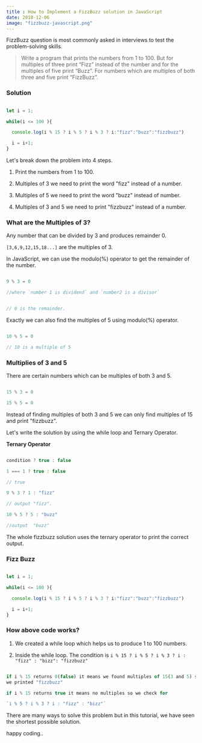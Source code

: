 ```yaml
---
title : How to Implement a FizzBuzz solution in JavaScript
date: 2018-12-06
image: "fizzbuzz-javascript.png"
---
```


FizzBuzz question is most commonly asked in interviews to test the problem-solving skills.

> Write a program that prints the numbers from 1 to 100. But for multiples of three print “Fizz” instead of the number and for the multiples of five print “Buzz”. For numbers which are multiples of both three and five print “FizzBuzz”.

### Solution

```js

let i = 1;

while(i <= 100 ){

  console.log(i % 15 ? i % 5 ? i % 3 ? i:"fizz":"buzz":"fizzbuzz")

  i = i+1;
}

```



Let's break down the problem into 4 steps.


1. Print the numbers from 1 to 100.

2. Multiples of 3 we need to print the word "fizz" instead of a number.

3. Multiples of 5 we need to print the word "buzz" instead of number.

4. Multiples of 3 and 5 we need to print "fizzbuzz" instead of a number.




### What are the Multiples of 3?

Any number that can be divided by 3 and produces remainder 0.

`[3,6,9,12,15,18...]` are the multiples of 3.

In JavaScript, we can use the modulo(%) operator to get the remainder of the number.

```js

9 % 3 = 0

//where `number 1 is dividend` and `number2 is a divisor`


// 0 is the remainder.

```

Exactly we can also find the multiples of 5 using modulo(%) operator.

```js

10 % 5 = 0

// 10 is a multiple of 5

```

### Multiplies of 3 and 5

There are certain numbers which can be multiples of both 3 and 5.

```js

15 % 3 = 0

15 % 5 = 0

```

Instead of finding multiples of both 3 and 5 we can only find multiples of 15
and print "fizzbuzz".



Let's write the solution by using the while loop and Ternary Operator.


**Ternary Operator**

```js

condition ? true : false

1 === 1 ? true : false

// true

9 % 3 ? 1 : "fizz"

// output "fizz".

10 % 5 ? 5 : "buzz"

//output  "buzz"


```

The whole fizzbuzz solution uses the ternary operator to print the correct output.

### Fizz Buzz

```js

let i = 1;

while(i <= 100 ){

  console.log(i % 15 ? i % 5 ? i % 3 ? i:"fizz":"buzz":"fizzbuzz")

  i = i+1;
}

```


### How above code works?

1. We created a while loop which helps us to produce 1 to 100 numbers.

2. Inside the while loop.
   The condition is `i % 15 ? i % 5 ? i % 3 ? i : "fizz" : "bizz": "fizzbuzz"`

```js

if i % 15 returns 0(false) it means we found multiples of 15(3 and 5) so
we printed "fizzbuzz"

if i % 15 returns true it means no multiples so we check for

`i % 5 ? i % 3 ? i : "fizz" : "bizz"`


```



There are many ways to solve this problem but in this tutorial, we have seen the shortest possible solution.

happy coding..

